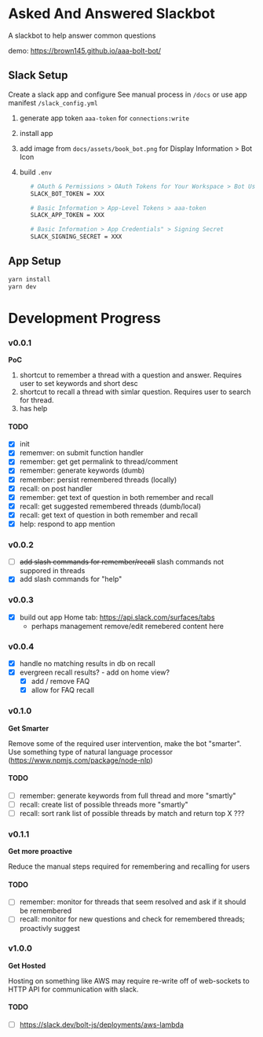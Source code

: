 # Asked And Answered Slackbot
A slackbot to help answer common questions 

demo: https://brown145.github.io/aaa-bolt-bot/

## Slack Setup
Create a slack app and configure
See manual process in `/docs` or use app manifest `/slack_config.yml`

1. generate app token `aaa-token` for `connections:write`
1. install app
1. add image from `docs/assets/book_bot.png` for Display Information > Bot Icon
1. build `.env`

   ```bash
      # OAuth & Permissions > OAuth Tokens for Your Workspace > Bot User OAuth Token
      SLACK_BOT_TOKEN = XXX

      # Basic Information > App-Level Tokens > aaa-token
      SLACK_APP_TOKEN = XXX

      # Basic Information > App Credentials" > Signing Secret
      SLACK_SIGNING_SECRET = XXX
   ```

## App Setup
```bash
yarn install
yarn dev
```

# Development Progress

### v0.0.1
**PoC**

 1. shortcut to remember a thread with a question and answer. Requires user to set keywords and short desc
 1. shortcut to recall a thread with simlar question. Requires user to search for thread.
 1. has help

#### TODO
 - [x] init
 - [x] rememver: on submit function handler
 - [x] remember: get get permalink to thread/comment
 - [x] remember: generate keywords (dumb)
 - [x] remember: persist remembered threads (locally)
 - [x] recall: on post handler
 - [x] remember: get text of question in both remember and recall
 - [x] recall: get suggested remembered threads (dumb/local)
 - [x] recall: get text of question in both remember and recall
 - [x] help: respond to app mention

### v0.0.2
 - [ ] ~~add slash commands for remember/recall~~ slash commands not suppored in threads
 - [x] add slash commands for "help"

### v0.0.3
 - [x] build out app Home tab: https://api.slack.com/surfaces/tabs
   - perhaps management remove/edit remebered content here

### v0.0.4
 - [x] handle no matching results in db on recall
 - [x] evergreen recall results? - add on home view?
   - [x] add / remove FAQ
   - [x] allow for FAQ recall

### v0.1.0
**Get Smarter**

Remove some of the required user intervention, make the bot "smarter". Use something type of natural language processor (https://www.npmjs.com/package/node-nlp)

#### TODO
- [ ] remember: generate keywords from full thread and more "smartly"
- [ ] recall: create list of possible threads more "smartly"
- [ ] recall: sort rank list of possible threads by match and return top X ???

### v0.1.1
**Get more proactive**

Reduce the manual steps required for remembering and recalling for users

#### TODO
- [ ] remember: monitor for threads that seem resolved and ask if it should be remembered
- [ ] recall: monitor for new questions and check for remembered threads; proactivly suggest

### v1.0.0
**Get Hosted**

Hosting on something like AWS may require re-write off of web-sockets to HTTP API for communication with slack.

#### TODO
 - [ ] https://slack.dev/bolt-js/deployments/aws-lambda

